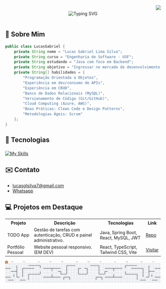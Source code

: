 <div align="right">
  <img src="https://visitor-badge.laobi.icu/badge?page_id=lucasgls&left_color=black&right_color=cadetblue&left_text=visitas&" />
</div>

<div align="center">
  <img src="https://readme-typing-svg.herokuapp.com?font=Fira+Code&size=30&duration=3000&pause=1000&color=2654F0&center=true&vCenter=true&width=600&lines=👋+Olá%2C+eu+sou+o+Lucas+Gabriel!;Desenvolvedor+Backend+Java;Estudante+de+Eng.+de+Software;Curioso+e+apaixonado+por+inovação" alt="Typing SVG" />
</div>

<br>

<h2 align="left">🚀 Sobre Mim </h2>

```java
public class LucasGabriel {
    private String nome = "Lucas Gabriel Lima Silva";
    private String curso = "Engenharia de Software - USF";
    private String estudando = "Java com foco em Backend";
    private String objetivo = "Ingressar no mercado de desenvolvimento de software";
    private String[] habilidades = {
        "Programação Orientada a Objetos",
        "Experiência em dev/consumo de APIs",
        "Experiência em CRUD",
        "Banco de Dados Relacionais (MySQL)",
        "Versionamento de Código (Git/GitHub)",
        "Cloud Computing (Azure, AWS)",
        "Boas Práticas: Clean Code e Design Patterns",
        "Metodologias Ágeis: Scrum"
    };
}
```

###

<h2 align="left">🤖 Tecnologias</h2>

###

<a href="https://skillicons.dev" target="_blank">
  <img src="https://skillicons.dev/icons?i=java,python,spring,ts,mysql,react,docker,aws,azure" alt="My Skills">
</a>

###

<h2 align="left">✉️ Contato</h2>

###

<ul>
  <li><a href="https://lucasgls.github.io/portifolio/">lucasglsilva7@gmail.com</a></li>
  <li><a href="https://wa.me/5519998991823">Whatsapp</a></li>
</ul>

###

<h2 align="left">💻 Projetos em Destaque</h2>


<table>
  <tr>
    <th>Projeto</th>
    <th>Descrição</th>
    <th>Tecnologias</th>
    <th>Link</th>
  </tr>
  <tr>
    <td>TODO App</td>
    <td>Gestão de tarefas com autenticação, CRUD e painel administrativo.</td>
    <td>Java, Spring Boot, React, MySQL, JWT</td>
    <td><a href="https://github.com/lucasgls/todo-app">Repo</a></td>
  </tr>
  
  <tr>
    <td>Portfólio Pessoal</td>
    <td>Website pessoal responsivo. (EM DEV)</td>
    <td>React, TypeScript, Tailwind CSS, Vite</td>
    <td><a href="https://lucasgls.github.io/portifolio/">Visitar</a></td>
  </tr>
</table>

<picture>
  <source media="(prefers-color-scheme: dark)" srcset="https://raw.githubusercontent.com/lucasgls/lucasgls/output/pacman-contribution-graph-dark.svg">
  <source media="(prefers-color-scheme: light)" srcset="https://raw.githubusercontent.com/lucasgls/lucasgls/output/pacman-contribution-graph.svg">
  <img alt="pacman contribution graph" src="https://raw.githubusercontent.com/lucasgls/lucasgls/output/pacman-contribution-graph.svg">
</picture>

###

